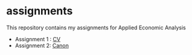 # assignments
This repository contains my assignments for Applied Economic Analysis 

* Assignment 1 : [CV](https://github.com/InekeStoop/assignments/blob/master/CV.md)
* Assignment 2: [Canon](https://github.com/InekeStoop/assignments/blob/master/Canon)
